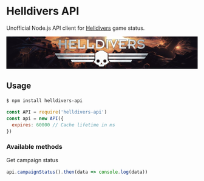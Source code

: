 # Helldivers API

Unofficial Node.js API client for [Helldivers](http://arrowheadgamestudios.com/games/helldivers/) game status.

![Helldivers](/banner.jpg)

## Usage

```
$ npm install helldivers-api
```

```javascript
const API = require('helldivers-api')
const api = new API({
  expires: 60000 // Cache lifetime in ms
})
```

### Available methods

Get campaign status

```javascript
api.campaignStatus().then(data => console.log(data))
```